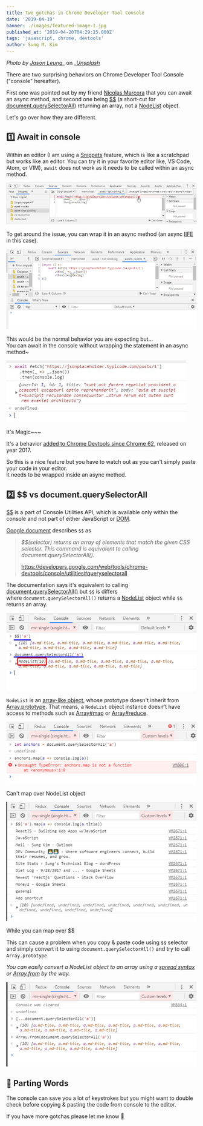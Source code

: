 ```yaml
---
title: Two gotchas in Chrome Developer Tool Console
date: '2019-04-19'
banner: ./images/featured-image-1.jpg
published_at: '2019-04-20T04:29:25.000Z'
tags: 'javascript, chrome, devtools'
author: Sung M. Kim
---
```


_Photo by_ [_Jason Leung_](https://unsplash.com/photos/ZV7lnfyQLmA?utm_source=unsplash&utm_medium=referral&utm_content=creditCopyText)_ on _[_Unsplash_](https://unsplash.com/search/photos/console?utm_source=unsplash&utm_medium=referral&utm_content=creditCopyText)

There are two surprising behaviors on Chrome Developer Tool Console ("console" hereafter).

First one was pointed out by my friend [Nicolas Marcora](https://twitter.com/nicolasmarcora) that you can await an async method, and second one being [$$](https://developers.google.com/web/tools/chrome-devtools/console/utilities#queryselectorall) (a short-cut for [document.querySelectorAll](https://developer.mozilla.org/en-US/docs/Web/API/Document/querySelectorAll)) returning an array, not a [NodeList](https://developer.mozilla.org/en-US/docs/Web/API/NodeList) object.

Let's go over how they are different.

## 1️⃣ Await in console

Within an editor (I am using a [Snippets](https://developers.google.com/web/tools/chrome-devtools/javascript/snippets) feature, which is like a scratchpad but works like an editor. You can try it in your favorite editor like, VS Code, Atom, or VIM), `await` does not work as it needs to be called within an async method.

![](./images/await-needs-to-be-wrapped-in-async-function.jpg)

To get around the issue, you can wrap it in an async method (an async [IIFE](https://developer.mozilla.org/en-US/docs/Glossary/IIFE) in this case).

![](./images/async-iife.gif)

This would be the normal behavior you are expecting but...  
You can await in the console without wrapping the statement in an async method~

![](./images/await-works-in-console.jpg)

It's Magic~~~

It's a behavior [added to Chrome Devtools since Chrome 62](https://developers.google.com/web/updates/2017/08/devtools-release-notes#await), released on year 2017.

So this is a nice feature but you have to watch out as you can't simply paste your code in your editor.  
It needs to be wrapped inside an async method.

## 2️⃣ $$ vs document.querySelectorAll

[$$](https://developers.google.com/web/tools/chrome-devtools/console/utilities#queryselectorall) is a part of Console Utilities API, which is available only within the console and not part of either JavaScript or [DOM](https://developer.mozilla.org/en-US/docs/Web/API/Document_Object_Model/Introduction).

[Google document](https://developers.google.com/web/tools/chrome-devtools/console/utilities#queryselectorall) describes `$$` as

> _$$(selector) returns an array of elements that match the given CSS selector. This command is equivalent to calling document.querySelectorAll()._
> 
> https://developers.google.com/web/tools/chrome-devtools/console/utilities#queryselectorall

The documentation says it's equivalent to calling [document.querySelectorAll()](https://developer.mozilla.org/en-US/docs/Web/API/Document/querySelectorAll) but `$$` is differs  
where `document.querySelectorAll()` returns a [NodeList](https://developer.mozilla.org/en-US/docs/Web/API/NodeList) object while `$$` returns an array.

![](./images/vs-qsa.png)

`NodeList` is an [array-like object](https://speakingjs.com/es5/ch18.html#_pitfall_array_like_objects), whose prototype doesn't inherit from [Array.prototype](https://developer.mozilla.org/en-US/docs/Web/JavaScript/Reference/Global_Objects/Array/prototype). That means, a `NodeList` object instance doesn't have access to methods such as [Array#map](https://developer.mozilla.org/en-US/docs/Web/JavaScript/Reference/Global_Objects/Array/map) or [Array#reduce](https://developer.mozilla.org/en-US/docs/Web/JavaScript/Reference/Global_Objects/Array/Reduce).

![](./images/nodelist.map-fails.png)

Can't map over NodeList object

![](./images/map.png)

While you can map over $$

This can cause a problem when you copy & paste code using `$$` selector and simply convert it to using `document.querySelectorAll()` and try to call `Array.prototype`

_You can easily convert a NodeList object to an array using a_ [_spread syntax_](https://developer.mozilla.org/en-US/docs/Web/JavaScript/Reference/Operators/Spread_syntax) _or_ [_Array.from_](https://developer.mozilla.org/en-US/docs/Web/JavaScript/Reference/Global_Objects/Array/from) _by the way._

![](./images/workaround.png)

## 👋 Parting Words

The console can save you a lot of keystrokes but you might want to double check before copying & pasting the code from console to the editor.

If you have more gotchas please let me know 🙂


